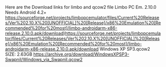 Here are the Download links for limbo and qcow2 file
Limbo PC Em. 2.10.0 Needs Android 4.2+
https://sourceforge.net/projects/limbopcemulator/files/Current%20Releases/Ver%202.10.X%20[UNOFFICIAL]%20[Release]/x86%20Emulation%20[Recommended%20for%20most]/limbo-androidarm-x86-release.2.10.0.apk/download)https://sourceforge.net/projects/limbopcemulator/files/Current%20Releases/Ver%202.10.X%20[UNOFFICIAL]%20[Release]/x86%20Emulation%20[Recommended%20for%20most]/limbo-androidarm-x86-release.2.10.0.apk/download
Windows XP SP3.qcow2 SIZE: 2.63GB
https://archive.org/download/WindowsXPSP3-Swapnil/Windows_via_Swapnil.qcow2
